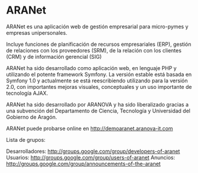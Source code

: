 ARANet
======

ARANet es una aplicación web de gestión empresarial para micro-pymes y empresas unipersonales.

Incluye funciones de planificación de recursos empresariales (ERP), gestión de relaciones con los proveedores (SRM), de la relación con los clientes (CRM) y de información gerencial (SIG)

ARANet ha sido desarrollado como aplicación web, en lenguaje PHP y utilizando el potente framework Symfony. La versión estable está basada en Symfony 1.0 y actualmente se está reescribiendo utilizando para la versión 2.0, con importantes mejoras visuales, conceptuales y un uso importante de tecnología AJAX.

ARANet ha sido desarrollado por ARANOVA y ha sido liberalizado gracias a una subvención del Departamento de Ciencia, Tecnología y Universidad del Gobierno de Aragón.

ARANet puede probarse online en http://demoaranet.aranova-it.com

Lista de grupos:

Desarrolladores: http://groups.google.com/group/developers-of-aranet
Usuarios: http://groups.google.com/group/users-of-aranet
Anuncios: http://groups.google.com/group/announcements-of-the-aranet